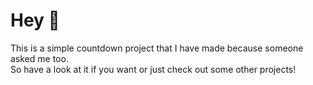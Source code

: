 # Hey 👋
This is a simple countdown project that I have made because someone asked me too.
<br>
So have a look at it if you want or just check out some other projects!
